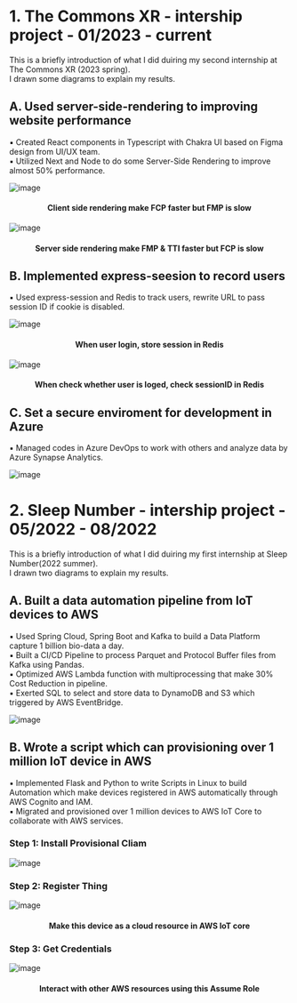 # 1. The Commons XR - intership project - 01/2023 - current
This is a briefly introduction of what I did duiring my second internship at The Commons XR (2023 spring).  
I drawn some diagrams to explain my results.  

## A. Used server-side-rendering to improving website performance
▪ Created React components in Typescript with Chakra UI based on Figma design from UI/UX team.  
▪ Utilized Next and Node to do some Server-Side Rendering to improve almost 50% performance.  

![image](https://github.com/TotallyNewGuy/work-project-diagram/blob/main/TC/CSR.png)  
<h4 align="center">Client side rendering make FCP faster but FMP is slow</h4>  

![image](https://github.com/TotallyNewGuy/work-project-diagram/blob/main/TC/SSR.png)
<h4 align="center">Server side rendering make FMP & TTI faster but FCP is slow</h4>  

## B. Implemented express-seesion to record users
▪ Used express-session and Redis to track users, rewrite URL to pass session ID if cookie is disabled.

![image](https://github.com/TotallyNewGuy/work-project-diagram/blob/main/TC/login.png)
<h4 align="center">When user login, store session in Redis</h4>  

![image](https://github.com/TotallyNewGuy/work-project-diagram/blob/main/TC/call.png)
<h4 align="center">When check whether user is loged, check sessionID in Redis</h4>  

## C. Set a secure enviroment for development in Azure
▪ Managed codes in Azure DevOps to work with others and analyze data by Azure Synapse Analytics.

![image](https://github.com/TotallyNewGuy/work-project-diagram/blob/main/TC/azure.png)  


# 2. Sleep Number - intership project - 05/2022 - 08/2022
This is a briefly introduction of what I did duiring my first internship at Sleep Number(2022 summer).  
I drawn two diagrams to explain my results.  

## A. Built a data automation pipeline from IoT devices to AWS
▪ Used Spring Cloud, Spring Boot and Kafka to build a Data Platform capture 1 billion bio-data a day.  
▪ Built a CI/CD Pipeline to process Parquet and Protocol Buffer files from Kafka using Pandas.  
▪ Optimized AWS Lambda function with multiprocessing that make 30% Cost Reduction in pipeline.  
▪ Exerted SQL to select and store data to DynamoDB and S3 which triggered by AWS EventBridge.  

![image](https://github.com/TotallyNewGuy/work-project-diagram/blob/main/SN/sleep%20number%201.png)

## B. Wrote a script which can provisioning over 1 million IoT device in AWS
▪ Implemented Flask and Python to write Scripts in Linux to build Automation which make devices registered in AWS automatically through AWS Cognito and IAM.  
▪ Migrated and provisioned over 1 million devices to AWS IoT Core to collaborate with AWS services.  

### Step 1: Install Provisional Cliam
![image](https://github.com/TotallyNewGuy/work-project-diagram/blob/main/SN/sleep%20number%20A.png)

### Step 2: Register Thing
![image](https://github.com/TotallyNewGuy/work-project-diagram/blob/main/SN/sleep%20number%20B.png)

<h4 align="center">Make this device as a cloud resource in AWS IoT core</h4>  

### Step 3: Get Credentials
![image](https://github.com/TotallyNewGuy/work-project-diagram/blob/main/SN/sleep%20number%20C.png)

<h4 align="center">Interact with other AWS resources using this Assume Role</h4>  


